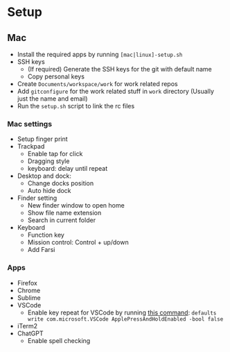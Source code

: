 # Setup

## Mac
- Install the required apps by running `[mac|linux]-setup.sh`
- SSH keys
  - (If required) Generate the SSH keys for the git with default name
  - Copy personal keys
- Create `Documents/workspace/work` for work related repos
- Add `gitconfigure` for the work related stuff in `work` directory (Usually just the name and email)
- Run the `setup.sh` script to link the rc files

### Mac settings
- Setup finger print
- Trackpad
	- Enable tap for click
	- Dragging style
	- keyboard: delay until repeat
- Desktop and dock:
	- Change docks position
	- Auto hide dock
- Finder setting
	- New finder window to open home
	- Show file name extension
	- Search in current folder
- Keyboard
    - Function key
    - Mission control: Control + up/down
    - Add Farsi

### Apps
- Firefox
- Chrome
- Sublime
- VSCode
    - Enable key repeat for VSCode by running [this command](https://github.com/VSCodeVim/Vim#mac): `defaults write com.microsoft.VSCode ApplePressAndHoldEnabled -bool false`
- iTerm2
- ChatGPT
    - Enable spell checking


